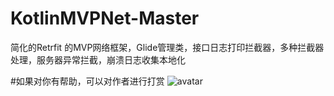 # KotlinMVPNet-Master
简化的Retrfit 的MVP网络框架，Glide管理类，接口日志打印拦截器，多种拦截器处理，服务器异常拦截，崩溃日志收集本地化

#如果对你有帮助，可以对作者进行打赏
![avatar](http://image.gylmvip.club/Fj4mFxGXyW9mWhkKmd_m_Muzt8Jp)
